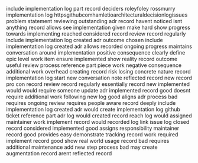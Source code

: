 include implementation log part record deciders roleyfoley rossmurry implementation log httpsgithubcomhamletioarchitecturaldecisionlogissues problem statement reviewing outstanding adr record havent noticed isnt anything record allows see implementation given make hard show progress towards implementing reached considered record review record regularly include implementation log created adr outcome chosen include implementation log created adr allows recorded ongoing progress maintains conversation around implementation positive consequence clearly define epic level work item ensure implemented show reality record outcome useful review process reference part piece work negative consequence additional work overhead creating record risk losing concrete nature record implementation log start new conversation note reflected record new record pro con record review record regularly essentially record new implemented would would require someone update adr implemented record good doesnt require additional work following new log good aligns adr process bad requires ongoing review requires people aware record deeply include implementation log created adr would create implementation log github ticket reference part adr log would created record reach log would assigned maintainer work implement record would recorded log link issue log closed record considered implemented good assigns responsibility maintainer record good provides easy demonstrate tracking record work required implement record good show real world usage record bad requires additional maintenance add new step process bad may create augmentation record arent reflected record
